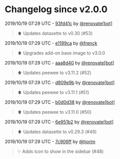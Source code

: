 # Changelog since v2.0.0

2019/10/19 07:29 UTC - [93fd41c](https://github.com/hassio-addons/addon-sqlite-web/commit/93fd41c91ca322b5696453be59e65bc3c790639d) by [@renovate[bot]](https://github.com/apps/renovate)
> :arrow_up: Updates datasette to v0.30 (#53) 

2019/10/19 07:29 UTC - [e1199ca](https://github.com/hassio-addons/addon-sqlite-web/commit/e1199ca7ba4e4afa485820d9a2e4470103857203) by [@frenck](https://github.com/frenck)
> :arrow_up: Upgrades add-on base image to v3.0.0 

2019/10/19 07:29 UTC - [aaa8d40](https://github.com/hassio-addons/addon-sqlite-web/commit/aaa8d404de8342640d88bce755ce717fc0ce4a94) by [@renovate[bot]](https://github.com/apps/renovate)
> :arrow_up: Updates peewee to v3.11.2 (#52) 

2019/10/19 07:29 UTC - [d809e9b](https://github.com/hassio-addons/addon-sqlite-web/commit/d809e9b5db7a109c014bb521edc4c84fa6a2c75d) by [@renovate[bot]](https://github.com/apps/renovate)
> :arrow_up: Updates peewee to v3.11.1 (#51) 

2019/10/19 07:29 UTC - [b0d0d38](https://github.com/hassio-addons/addon-sqlite-web/commit/b0d0d38cc9fa322f5786feb82ff884559d71cac2) by [@renovate[bot]](https://github.com/apps/renovate)
> :arrow_up: Updates peewee to v3.11.0 (#50) 

2019/10/19 07:29 UTC - [6e951b2](https://github.com/hassio-addons/addon-sqlite-web/commit/6e951b2ab0c7d959b1a9e6d714f865248b2737a2) by [@renovate[bot]](https://github.com/apps/renovate)
> :arrow_up: Updates datasette to v0.29.3 (#49) 

2019/10/19 07:29 UTC - [7c906ff](https://github.com/hassio-addons/addon-sqlite-web/commit/7c906ff6c1080c3bb2bc1aa32b8ea400df847bad) by [@tjorim](https://github.com/tjorim)
> :sparkles: Adds icon to show in the sidebar (#48) 

